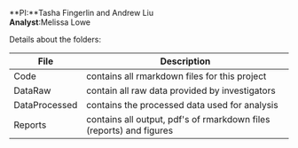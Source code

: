 **PI:**Tasha Fingerlin and Andrew Liu  
**Analyst**:Melissa Lowe  

Details about the folders:

File | Description
---|---------------------------------------------------------------------
Code | contains all rmarkdown files for this project
DataRaw | contain all raw data provided by investigators
DataProcessed | contains the processed data used for analysis
Reports | contains all output, pdf's of rmarkdown files (reports) and figures